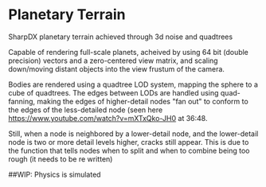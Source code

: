 # Planetary Terrain
SharpDX planetary terrain achieved through 3d noise and quadtrees

Capable of rendering full-scale planets, acheived by using 64 bit (double precision) vectors and a zero-centered view matrix, and scaling down/moving distant objects into the view frustum of the camera.

Bodies are rendered using a quadtree LOD system, mapping the sphere to a cube of quadtrees. The edges between LODs are handled using quad-fanning, making the edges of higher-detail nodes "fan out" to conform to the edges of the less-detailed node (seen here https://www.youtube.com/watch?v=mXTxQko-JH0 at 36:48.

Still, when a node is neighbored by a lower-detail node, and the lower-detail node is two or more detail levels higher, cracks still appear. This is due to the function that tells nodes when to split and when to combine being too rough (it needs to be re written)

##WIP:
Physics is simulated
